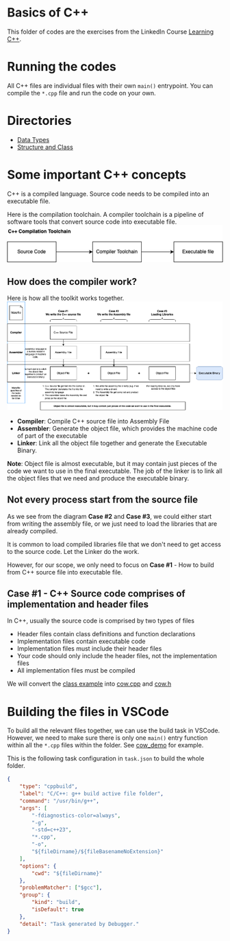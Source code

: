 # Basics of C++

This folder of codes are the exercises from the LinkedIn Course [Learning C++](https://www.linkedin.com/learning/learning-c-plus-plus-22993675/constants?autoSkip=true&resume=false&u=2057564).

# Running the codes

All C++ files are individual files with their own `main()` entrypoint. You can compile the `*.cpp` file and run the code on your own.

# Directories
- [Data Types](./1.%20Data%20Types/)
- [Structure and Class](./2.%20Structure%20and%20Classes/)

# Some important C++ concepts

C++ is a compiled language. Source code needs to be compiled into an executable file.

Here is the compilation toolchain. A compiler toolchain is a pipeline of software tools that convert source code into executable file.
![C++ Toolchain](./images/C++%20Toolchain.png)

## How does the compiler work?

Here is how all the toolkit works together.
![C++ How does a compiler work](./images/C++-How%20does%20a%20compiler%20work.png)
-   **Compiler**: Compile C++ source file into Assembly File
-   **Assembler**: Generate the object file, which provides the machine code of part of the executable
-   **Linker**: Link all the object file together and generate the Executable Binary.

**Note**: Object file is almost executable, but it may contain just pieces of the code we want to use in the final executable. The job of the linker is to link all the object files that we need and produce the executable binary.

## Not every process start from the source file

As we see from the diagram **Case #2** and **Case #3**, we could either start from writing the assembly file, or we just need to load the libraries that are already compiled.

It is common to load compiled libraries file that we don't need to get access to the source code. Let the Linker do the work.

However, for our scope, we only need to focus on **Case #1** - How to build from C++ source file into executable file.

## Case #1 - C++ Source code comprises of implementation and header files

In C++, usually the source code is comprised by two types of files

-   Header files contain class definitions and function declarations
-   Implementation files contain executable code
-   Implementation files must include their header files
-   Your code should only include the header files, not the implementation files
-   All implementation files must be compiled

We will convert the [class example](./2.%20Structure%20and%20Classes/class.cpp) into [cow.cpp]() and [cow.h]()

# Building the files in VSCode
To build all the relevant files together, we can use the build task in VSCode. However, we need to make sure there is only one `main()` entry function within all the `*.cpp` files within the folder. See [cow_demo](./2.%20Structure%20and%20Classes/cow_demo/) for example. 

This is the following task configuration in `task.json` to build the whole folder. 

```json
{
    "type": "cppbuild",
    "label": "C/C++: g++ build active file folder",
    "command": "/usr/bin/g++",
    "args": [
        "-fdiagnostics-color=always",
        "-g",
        "-std=c++23",
        "*.cpp",
        "-o",
        "${fileDirname}/${fileBasenameNoExtension}"
    ],
    "options": {
        "cwd": "${fileDirname}"
    },
    "problemMatcher": ["$gcc"],
    "group": {
        "kind": "build",
        "isDefault": true
    },
    "detail": "Task generated by Debugger."
}
```
